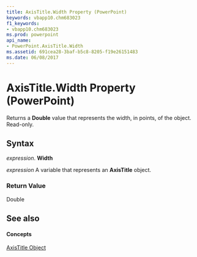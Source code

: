 ```yaml
---
title: AxisTitle.Width Property (PowerPoint)
keywords: vbapp10.chm683023
f1_keywords:
- vbapp10.chm683023
ms.prod: powerpoint
api_name:
- PowerPoint.AxisTitle.Width
ms.assetid: 691cea28-3baf-b5c8-8205-f19e26151483
ms.date: 06/08/2017
---
```



# AxisTitle.Width Property (PowerPoint)

Returns a **Double** value that represents the width, in points, of the object. Read-only.


## Syntax

 _expression_. **Width**

 _expression_ A variable that represents an **AxisTitle** object.


### Return Value

Double


## See also


#### Concepts


[AxisTitle Object](axistitle-object-powerpoint.md)

